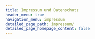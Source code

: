 ```yaml
---
title: Impressum und Datenschutz
header_menu: true
navigation_menu: impressum
detailed_page_path: impressum/
detailed_page_homepage_content: false
---
```


